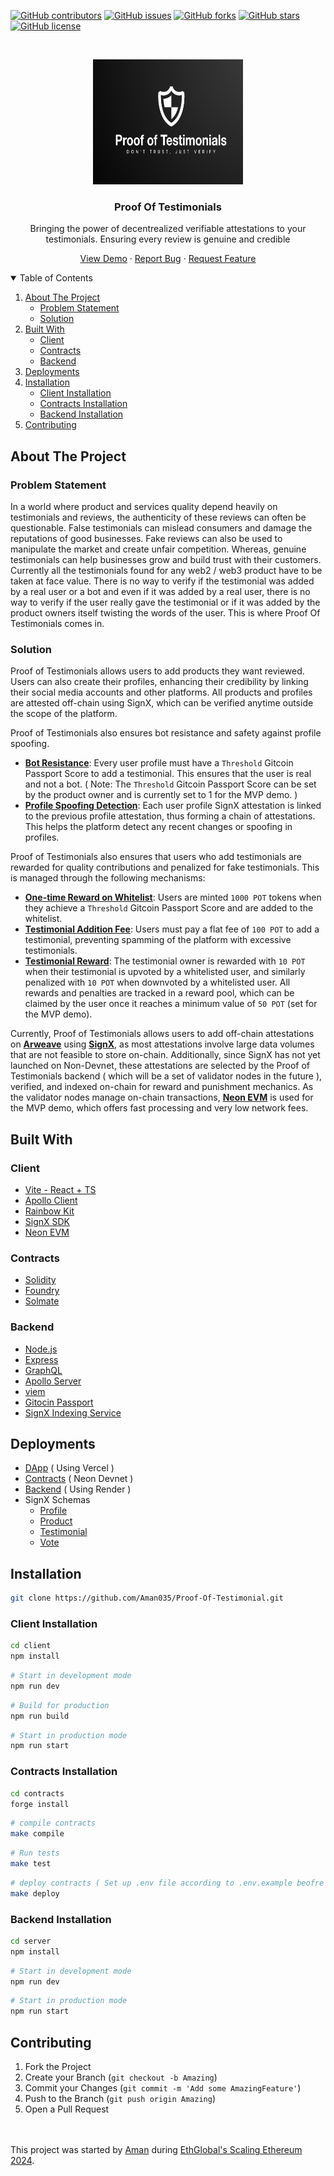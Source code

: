 [![GitHub contributors](https://img.shields.io/github/contributors/Aman035/Proof-Of-Testimonial?style=for-the-badge)](https://github.com/Aman035/Proof-Of-Testimonial/contributors)
[![GitHub issues](https://img.shields.io/github/issues/Aman035/Proof-Of-Testimonial?style=for-the-badge)](https://github.com/Aman035/Proof-Of-Testimonial/issues)
[![GitHub forks](https://img.shields.io/github/forks/Aman035/Proof-Of-Testimonial?style=for-the-badge)](https://github.com/Aman035/Proof-Of-Testimonial/network)
[![GitHub stars](https://img.shields.io/github/stars/Aman035/Proof-Of-Testimonial?style=for-the-badge)](https://github.com/Aman035/Proof-Of-Testimonial/stargazers)
[![GitHub license](https://img.shields.io/github/license/Aman035/Proof-Of-Testimonial?style=for-the-badge)](https://github.com/Aman035/Proof-Of-Testimonial/blob/main/LICENSE)

<!-- PROJECT LOGO -->
<br />
<p align="center">
    <img src="client/public/logo.png" alt="Logo" width="240" height="200">
  <h3 align="center">Proof Of Testimonials</h3>
  <p align="center" >Bringing the power of decentrealized verifiable attestations to your testimonials. Ensuring every review is genuine and credible</p>
  <p align="center">
    <a href="https://proof-of-testimonials.vercel.app/">View Demo</a>
    ·
    <a href="https://github.com/Aman035/Proof-Of-Testimonial/issues">Report Bug</a>
    ·
    <a href="https://github.com/Aman035/Proof-Of-Testimonial/issues">Request Feature</a>
  </p>
</p>

<!-- TABLE OF CONTENTS -->
<details open="open">
  <summary>Table of Contents</summary>
  <ol>
    <li><a href="#about-the-project">About The Project</a>
      <ul>
        <li><a href="#problem-statement">Problem Statement</a></li>
        <li><a href="#solution">Solution</a></li>
      </ul>
    </li>
    <li><a href="#built-with">Built With</a>
      <ul>
        <li><a href="#client">Client</a></li>
        <li><a href="#contracts">Contracts</a></li>
        <li><a href="#backend">Backend</a></li>
      </ul>
    </li>
    <li><a href="#deployments">Deployments</a></li>
    <li><a href="#installation">Installation</a>
      <ul>
        <li><a href="#client-installation">Client Installation</a></li>
        <li><a href="#contracts-installation">Contracts Installation</a></li>
        <li><a href="#backend-installation">Backend Installation</a></li>
      </ul>
    </li>
    <li><a href="#contributing">Contributing</a></li>
  </ol>
</details>

<!-- ABOUT THE PROJECT -->

## About The Project

### Problem Statement

In a world where product and services quality depend heavily on testimonials and reviews, the authenticity of these reviews can often be questionable.
False testimonials can mislead consumers and damage the reputations of good businesses. Fake reviews can also be used to manipulate the market and create unfair competition. Whereas, genuine testimonials can help businesses grow and build trust with their customers.
Currently all the testimonials found for any web2 / web3 product have to be taken at face value. There is no way to verify if the testimonial was added by a real user or a bot and even if it was added by a real user, there is no way to verify if the user really gave the testimonial or if it was added by the product owners itself twisting the words of the user. This is where Proof Of Testimonials comes in.

### Solution

Proof of Testimonials allows users to add products they want reviewed. Users can also create their profiles, enhancing their credibility by linking their social media accounts and other platforms.
All products and profiles are attested off-chain using SignX, which can be verified anytime outside the scope of the platform.

Proof of Testimonials also ensures bot resistance and safety against profile spoofing.

- **<u>Bot Resistance**</u>: Every user profile must have a `Threshold` Gitcoin Passport Score to add a testimonial. This ensures that the user is real and not a bot.
  ( Note: The `Threshold` Gitcoin Passport Score can be set by the product owner and is currently set to 1 for the MVP demo. )
- **<u>Profile Spoofing Detection</u>**: Each user profile SignX attestation is linked to the previous profile attestation, thus forming a chain of attestations. This helps the platform detect any recent changes or spoofing in profiles.

Proof of Testimonials also ensures that users who add testimonials are rewarded for quality contributions and penalized for fake testimonials. This is managed through the following mechanisms:

- **<u>One-time Reward on Whitelist</u>**: Users are minted `1000 POT` tokens when they achieve a `Threshold` Gitcoin Passport Score and are added to the whitelist.
- **<u>Testimonial Addition Fee</u>**: Users must pay a flat fee of `100 POT` to add a testimonial, preventing spamming of the platform with excessive testimonials.
- **<u>Testimonial Reward</u>**: The testimonial owner is rewarded with `10 POT` when their testimonial is upvoted by a whitelisted user, and similarly penalized with `10 POT` when downvoted by a whitelisted user. All rewards and penalties are tracked in a reward pool, which can be claimed by the user once it reaches a minimum value of `50 POT` (set for the MVP demo).

Currently, Proof of Testimonials allows users to add off-chain attestations on **<u>Arweave</u>** using **<u>SignX</u>**, as most attestations involve large data volumes that are not feasible to store on-chain. Additionally, since SignX has not yet launched on Non-Devnet, these attestations are selected by the Proof of Testimonials backend ( which will be a set of validator nodes in the future ), verified, and indexed on-chain for reward and punishment mechanics. As the validator nodes manage on-chain transactions, **<u>Neon EVM</u>** is used for the MVP demo, which offers fast processing and very low network fees.

## Built With

### Client

- [Vite - React + TS](https://vitejs.dev/)
- [Apollo Client](https://www.apollographql.com/docs/react/)
- [Rainbow Kit](https://www.rainbowkit.com/)
- [SignX SDK](https://docs.sign.global/)
- [Neon EVM](https://neon-devnet.blockscout.com/)

### Contracts

- [Solidity](https://soliditylang.org/)
- [Foundry](https://book.getfoundry.sh/)
- [Solmate](https://github.com/transmissions11/solmate)

### Backend

- [Node.js](https://nodejs.org/en)
- [Express](https://expressjs.com/)
- [GraphQL](https://graphql.org/)
- [Apollo Server](https://www.apollographql.com/docs/apollo-server/)
- [viem](https://viem.sh/)
- [Gitocin Passport](https://docs.passport.gitcoin.co/)
- [SignX Indexing Service](https://docs.sign.global/developer-apis/index-1/usage/indexing-service)

## Deployments

- [DApp](proof-of-testimonials.vercel.app) ( Using Vercel )
- [Contracts](https://neon-devnet.blockscout.com/address/0x1028FE36D0AFe0cf1f9603E7165c0476c85eEcfe?tab=contact_code) ( Neon Devnet )
- [Backend](https://proof-of-testimonials.onrender.com) ( Using Render )
- SignX Schemas
  - [Profile](https://testnet-scan.sign.global/schema/SPS_zhkwtSjrbPAoC3eqW0hYV)
  - [Product](https://testnet-scan.sign.global/schema/SPS_Q36c9ZNrfHsgz6B4zu-yA)
  - [Testimonial](https://testnet-scan.sign.global/schema/SPS_5GQyk-P8gyd1gX3_CW3Tk)
  - [Vote](https://testnet-scan.sign.global/schema/SPS_Qpv1GmWVWUZeFY-Ge3A_f)

## Installation

```bash
git clone https://github.com/Aman035/Proof-Of-Testimonial.git
```

### Client Installation

```bash
cd client
npm install
```

```bash
# Start in development mode
npm run dev
```

```bash
# Build for production
npm run build
```

```bash
# Start in production mode
npm run start
```

### Contracts Installation

```bash
cd contracts
forge install
```

```bash
# compile contracts
make compile
```

```bash
# Run tests
make test
```

```bash
# deploy contracts ( Set up .env file according to .env.example beofre deploying )
make deploy
```

### Backend Installation

```bash
cd server
npm install
```

```bash
# Start in development mode
npm run dev
```

```bash
# Start in production mode
npm run start
```

## Contributing

1. Fork the Project
2. Create your Branch (`git checkout -b Amazing`)
3. Commit your Changes (`git commit -m 'Add some AmazingFeature'`)
4. Push to the Branch (`git push origin Amazing`)
5. Open a Pull Request

</br>
</br>
This project was started by <a href="https://github.com/Aman035">Aman</a> during <a href="https://ethglobal.com/events/scaling2024">EthGlobal's Scaling Ethereum 2024</a>.
